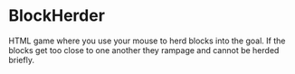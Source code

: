 # BlockHerder
HTML game where you use your mouse to herd blocks into the goal. If the blocks get too close to one another they rampage and cannot be herded briefly.
